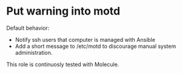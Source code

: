 # Put warning into motd

Default behavior:

- Notify ssh users that computer is managed with Ansible
- Add a short message to /etc/motd to discourage manual system administration.

This role is continuosly tested with Molecule.
